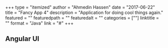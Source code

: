 +++
type = "itemized"
author = "Ahmedin Hassen"
date = "2017-06-22"
title = "Fancy App 4"
description = "Application for doing cool things again."
featured = ""
featuredpath = ""
featuredalt = ""
categories = [""]
linktitle = ""
format = "Java"
link = "#"
+++

## Angular UI
